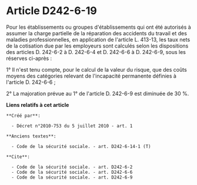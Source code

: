 # Article D242-6-19

Pour les établissements ou groupes d'établissements qui ont été autorisés à assumer la charge partielle de la réparation des
accidents du travail et des maladies professionnelles, en application de l'article L. 413-13, les taux nets de la cotisation
due par les employeurs sont calculés selon les dispositions des articles D. 242-6-2 à D. 242-6-4 et D. 242-6-6 à D. 242-6-9,
sous les réserves ci-après : 

1° Il n'est tenu compte, pour le calcul de la valeur du risque, que des coûts moyens des catégories relevant de l'incapacité
permanente définies à l'article D. 242-6-6 ; 

2° La majoration prévue au 1° de l'article D. 242-6-9 est diminuée de 30 %.

**Liens relatifs à cet article**

	**Créé par**:

	  - Décret n°2010-753 du 5 juillet 2010 - art. 1

	**Anciens textes**:

	  - Code de la sécurité sociale. - art. D242-6-14-1 (T)

	**Cite**:

	  - Code de la sécurité sociale. - art. D242-6-2
	  - Code de la sécurité sociale. - art. D242-6-6
	  - Code de la sécurité sociale. - art. D242-6-9
